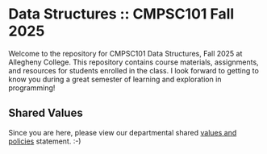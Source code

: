 # Data Structures :: CMPSC101 Fall 2025

Welcome to the repository for CMPSC101 Data Structures, Fall 2025 at Allegheny College. This repository contains course materials, assignments, and resources for students enrolled in the class. I look forward to getting to know you during a great semester of learning and exploration in programming!

## Shared Values

Since you are here, please view our departmental shared <a href="https://www.cis.allegheny.edu/teaching/policies/" target="_blank">values and policies</a> statement. :-)

